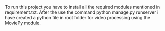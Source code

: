 To run this project you have to install all the required modules mentioned in requirement.txt.
After the use the command python manage.py runserver
i have created a python file in root folder for video processing using the MoviePy module.
